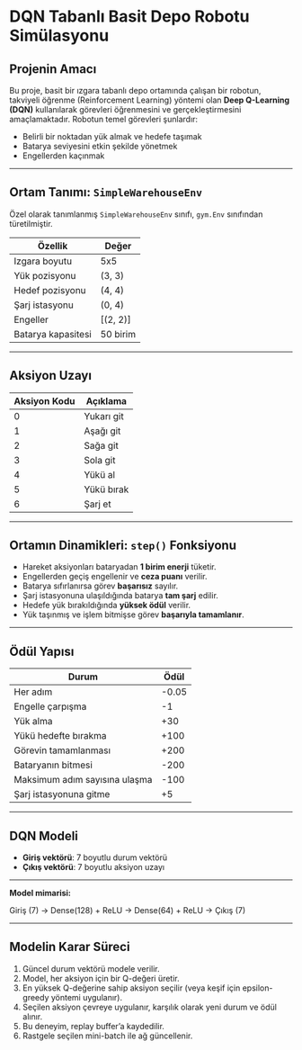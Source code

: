 # DQN Tabanlı Basit Depo Robotu Simülasyonu

##  Projenin Amacı

Bu proje, basit bir ızgara tabanlı depo ortamında çalışan bir robotun, takviyeli öğrenme (Reinforcement Learning) yöntemi olan **Deep Q-Learning (DQN)** kullanılarak görevleri öğrenmesini ve gerçekleştirmesini amaçlamaktadır. Robotun temel görevleri şunlardır:

- Belirli bir noktadan yük almak ve hedefe taşımak  
- Batarya seviyesini etkin şekilde yönetmek  
- Engellerden kaçınmak

---

##  Ortam Tanımı: `SimpleWarehouseEnv`

Özel olarak tanımlanmış `SimpleWarehouseEnv` sınıfı, `gym.Env` sınıfından türetilmiştir.

| Özellik          | Değer |
|------------------|-------|
| Izgara boyutu    | 5x5   |
| Yük pozisyonu    | (3, 3) |
| Hedef pozisyonu  | (4, 4) |
| Şarj istasyonu   | (0, 4) |
| Engeller         | [(2, 2)] |
| Batarya kapasitesi | 50 birim |

---

##  Aksiyon Uzayı

| Aksiyon Kodu | Açıklama      |
|--------------|---------------|
| 0            | Yukarı git    |
| 1            | Aşağı git     |
| 2            | Sağa git      |
| 3            | Sola git      |
| 4            | Yükü al       |
| 5            | Yükü bırak    |
| 6            | Şarj et       |

---

##  Ortamın Dinamikleri: `step()` Fonksiyonu

- Hareket aksiyonları bataryadan **1 birim enerji** tüketir.
- Engellerden geçiş engellenir ve **ceza puanı** verilir.
- Batarya sıfırlanırsa görev **başarısız** sayılır.
- Şarj istasyonuna ulaşıldığında batarya **tam şarj** edilir.
- Hedefe yük bırakıldığında **yüksek ödül** verilir.
- Yük taşınmış ve işlem bitmişse görev **başarıyla tamamlanır**.

---

##  Ödül Yapısı

| Durum                                | Ödül       |
|--------------------------------------|------------|
| Her adım                             | -0.05      |
| Engelle çarpışma                     | -1         |
| Yük alma                             | +30        |
| Yükü hedefte bırakma                 | +100       |
| Görevin tamamlanması                 | +200       |
| Bataryanın bitmesi                   | -200       |
| Maksimum adım sayısına ulaşma       | -100       |
| Şarj istasyonuna gitme              | +5         |

---

##  DQN Modeli

- **Giriş vektörü**: 7 boyutlu durum vektörü
- **Çıkış vektörü**: 7 boyutlu aksiyon uzayı

---
**Model mimarisi:**

Giriş (7) → Dense(128) + ReLU → Dense(64) + ReLU → Çıkış (7)

----

##  Modelin Karar Süreci

1. Güncel durum vektörü modele verilir.
2. Model, her aksiyon için bir Q-değeri üretir.
3. En yüksek Q-değerine sahip aksiyon seçilir (veya keşif için epsilon-greedy yöntemi uygulanır).
4. Seçilen aksiyon çevreye uygulanır, karşılık olarak yeni durum ve ödül alınır.
5. Bu deneyim, replay buffer’a kaydedilir.
6. Rastgele seçilen mini-batch ile ağ güncellenir.
